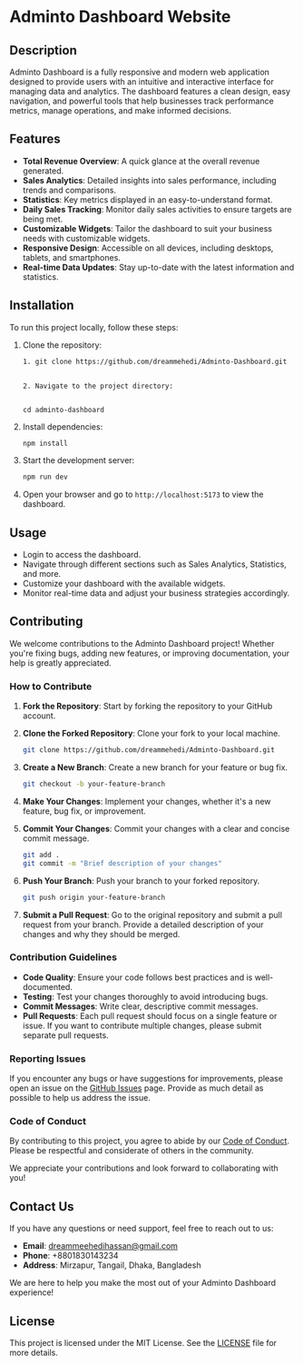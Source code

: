 # Adminto Dashboard Website

## Description

Adminto Dashboard is a fully responsive and modern web application designed to provide users with an intuitive and interactive interface for managing data and analytics. The dashboard features a clean design, easy navigation, and powerful tools that help businesses track performance metrics, manage operations, and make informed decisions.

## Features

- **Total Revenue Overview**: A quick glance at the overall revenue generated.
- **Sales Analytics**: Detailed insights into sales performance, including trends and comparisons.
- **Statistics**: Key metrics displayed in an easy-to-understand format.
- **Daily Sales Tracking**: Monitor daily sales activities to ensure targets are being met.
- **Customizable Widgets**: Tailor the dashboard to suit your business needs with customizable widgets.
- **Responsive Design**: Accessible on all devices, including desktops, tablets, and smartphones.
- **Real-time Data Updates**: Stay up-to-date with the latest information and statistics.

## Installation

To run this project locally, follow these steps:

1. Clone the repository:

   ```bash
   1. git clone https://github.com/dreammehedi/Adminto-Dashboard.git
   ```

   ```

   2. Navigate to the project directory:


   cd adminto-dashboard

   ```

2. Install dependencies:

   ```bash
   npm install
   ```

3. Start the development server:

   ```bash
   npm run dev
   ```

4. Open your browser and go to `http://localhost:5173` to view the dashboard.

## Usage

- Login to access the dashboard.
- Navigate through different sections such as Sales Analytics, Statistics, and more.
- Customize your dashboard with the available widgets.
- Monitor real-time data and adjust your business strategies accordingly.

## Contributing

We welcome contributions to the Adminto Dashboard project! Whether you're fixing bugs, adding new features, or improving documentation, your help is greatly appreciated.

### How to Contribute

1. **Fork the Repository**: Start by forking the repository to your GitHub account.

2. **Clone the Forked Repository**: Clone your fork to your local machine.

   ```bash
   git clone https://github.com/dreammehedi/Adminto-Dashboard.git
   ```

3. **Create a New Branch**: Create a new branch for your feature or bug fix.

   ```bash
   git checkout -b your-feature-branch
   ```

4. **Make Your Changes**: Implement your changes, whether it's a new feature, bug fix, or improvement.

5. **Commit Your Changes**: Commit your changes with a clear and concise commit message.

   ```bash
   git add .
   git commit -m "Brief description of your changes"
   ```

6. **Push Your Branch**: Push your branch to your forked repository.

   ```bash
   git push origin your-feature-branch
   ```

7. **Submit a Pull Request**: Go to the original repository and submit a pull request from your branch. Provide a detailed description of your changes and why they should be merged.

### Contribution Guidelines

- **Code Quality**: Ensure your code follows best practices and is well-documented.
- **Testing**: Test your changes thoroughly to avoid introducing bugs.
- **Commit Messages**: Write clear, descriptive commit messages.
- **Pull Requests**: Each pull request should focus on a single feature or issue. If you want to contribute multiple changes, please submit separate pull requests.

### Reporting Issues

If you encounter any bugs or have suggestions for improvements, please open an issue on the [GitHub Issues](https://github.com/dreammehedi/adminto-dashboard/issues) page. Provide as much detail as possible to help us address the issue.

### Code of Conduct

By contributing to this project, you agree to abide by our [Code of Conduct](CODE_OF_CONDUCT.md). Please be respectful and considerate of others in the community.

We appreciate your contributions and look forward to collaborating with you!

## Contact Us

If you have any questions or need support, feel free to reach out to us:

- **Email**: dreammeehedihassan@gmail.com
- **Phone**: +8801830143234
- **Address**: Mirzapur, Tangail, Dhaka, Bangladesh

We are here to help you make the most out of your Adminto Dashboard experience!

## License

This project is licensed under the MIT License. See the [LICENSE](https://www.facebook.com/dreammehedihassan/) file for more details.
